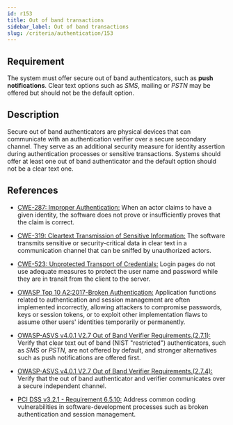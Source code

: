 ```yaml
---
id: r153
title: Out of band transactions
sidebar_label: Out of band transactions
slug: /criteria/authentication/153
---
```


## Requirement

The system must offer secure out of band authenticators,
such as **push notifications**.
Clear text options such as *SMS*,
mailing or *PSTN* may be offered
but should not be the default option.

## Description

Secure out of band authenticators
are physical devices that can communicate
with an authentication verifier
over a secure secondary channel.
They serve as an additional security measure
for identity assertion
during authentication processes
or sensitive transactions.
Systems should offer at least one out of band authenticator
and the default option
should not be a clear text one.

## References

- [CWE-287: Improper Authentication:](https://cwe.mitre.org/data/definitions/287.html)
When an actor claims to have a given identity,
the software does not prove
or insufficiently proves that the claim is correct.

- [CWE-319: Cleartext Transmission of Sensitive Information:](https://cwe.mitre.org/data/definitions/319.html)
The software transmits sensitive
or security-critical data
in clear text in a communication channel
that can be sniffed by unauthorized actors.

- [CWE-523: Unprotected Transport of Credentials:](https://cwe.mitre.org/data/definitions/523.html)
Login pages do not use adequate measures to protect
the user name and password
while they are in transit
from the client to the server.

- [OWASP Top 10 A2:2017-Broken Authentication:](https://owasp.org/www-project-top-ten/OWASP_Top_Ten_2017/Top_10-2017_A2-Broken_Authentication)
Application functions related to authentication
and session management
are often implemented incorrectly,
allowing attackers to compromise passwords,
keys or session tokens,
or to exploit other implementation flaws
to assume other users' identities
temporarily or permanently.

- [OWASP-ASVS v4.0.1 V2.7 Out of Band Verifier Requirements.(2.7.1):](https://owasp.org/www-pdf-archive/OWASP_Application_Security_Verification_Standard_4.0-en.pdf)
Verify that clear text out of band
(NIST "restricted") authenticators,
such as *SMS* or *PSTN*,
are not offered by default,
and stronger alternatives
such as push notifications are offered first.

- [OWASP-ASVS v4.0.1 V2.7 Out of Band Verifier Requirements.(2.7.4):](https://owasp.org/www-pdf-archive/OWASP_Application_Security_Verification_Standard_4.0-en.pdf)
Verify that the out of band authenticator
and verifier communicates
over a secure independent channel.

- [PCI DSS v3.2.1 - Requirement 6.5.10:](https://www.pcisecuritystandards.org/documents/PCI_DSS_v3-2-1.pdf)
Address common coding vulnerabilities
in software-development processes
such as broken authentication
and session management.
